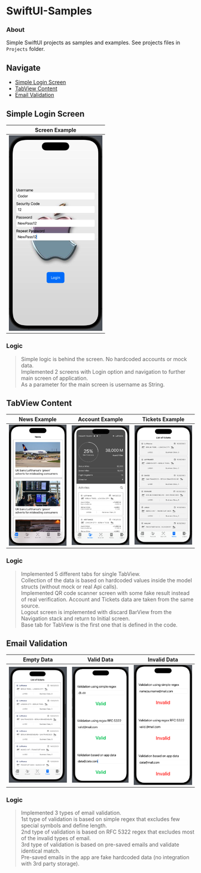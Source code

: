 
# SwiftUI-Samples

### About

Simple SwiftUI projects as samples and examples. See projects files in `Projects` folder.

## Navigate

- [Simple Login Screen](#simple-login-screen)
- [TabView Content](#tabview-content)
- [Email Validation](#email-validation)

## Simple Login Screen

|Screen Example|
|:-:|
|<img src="Previews/SimpleLoginScreen.png" width="250">|

### Logic

> Simple logic is behind the screen. No hardcoded accounts or mock data.<br/>
> Implemented 2 screens with Login option and navigation to further main screen of application.<br/>
> As a parameter for the main screen is username as String.

## TabView Content
|News Example|Account Example|Tickets Example|
|:-:|:-:|:-:|
|<img src="Previews/TabView-Content.png" width="250">|<img src="Previews/TabView-Content-Account.png" width="250">|<img src="Previews/TabView-Content-Tickets.png" width="250">|

### Logic 

> Implemented 5 different tabs for single TabView.<br/>
> Collection of the data is based on hardcoded values inside the model structs (without mock or real Api calls).<br/>
> Implemented QR code scanner screen with some fake result instead of real verification. Account and Tickets data are taken from the same source.<br/>
> Logout screen is implemented with discard BarView from the Navigation stack and return to Initial screen.<br/>
> Base tab for TabView is the first one that is defined in the code.

## Email Validation
|Empty Data|Valid Data|Invalid Data|
|:-:|:-:|:-:|
|<img src="Previews/Email-Validation-Empty.png" width="250">|<img src="Previews/Email-Validation-Valid.png" width="250">|<img src="Previews/Email-Validation-Invalid.png" width="250">|

### Logic 

> Implemented 3 types of email validation. <br/>
> 1st type of validation is based on simple regex that excludes few special symbols and define length. <br/>
> 2nd type of validation is based on RFC 5322 regex that excludes most of the invalid types of email. <br/>
> 3rd type of validation is based on pre-saved emails and validate identical match. <br/>
> Pre-saved emails in the app are fake hardcoded data (no integration with 3rd party storage). <br/>